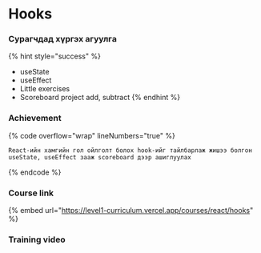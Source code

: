 # Hooks

### Сурагчдад хүргэх агуулгa

{% hint style="success" %}
* useState
* useEffect
* Little exercises
* Scoreboard project add, subtract
{% endhint %}

### Achievement

{% code overflow="wrap" lineNumbers="true" %}
```
React-ийн хамгийн гол ойлголт болох hook-ийг тайлбарлаж жишээ болгон useState, useEffect зааж scoreboard дээр ашиглуулах
```
{% endcode %}

### Course link

{% embed url="https://level1-curriculum.vercel.app/courses/react/hooks" %}

### Training video
